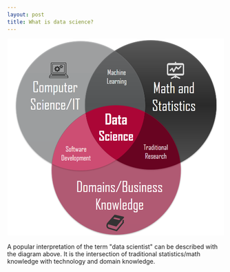 ```yaml
---
layout: post
title: What is data science?
---
```



<img src="images\data-science-diagram.png">

A popular interpretation of the term "data scientist" can be described with the diagram above. It is the intersection of traditional statistics/math 
knowledge with technology and domain knowledge.